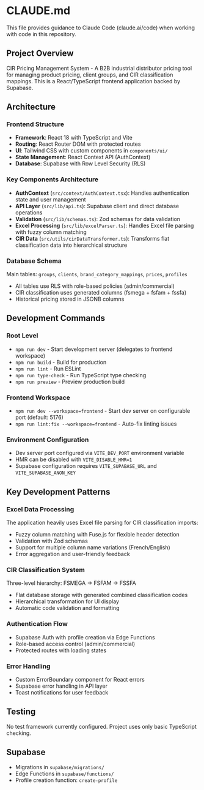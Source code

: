 # CLAUDE.md

This file provides guidance to Claude Code (claude.ai/code) when working with code in this repository.

## Project Overview

CIR Pricing Management System - A B2B industrial distributor pricing tool for managing product pricing, client groups, and CIR classification mappings. This is a React/TypeScript frontend application backed by Supabase.

## Architecture

### Frontend Structure
- **Framework**: React 18 with TypeScript and Vite
- **Routing**: React Router DOM with protected routes
- **UI**: Tailwind CSS with custom components in `components/ui/`
- **State Management**: React Context API (AuthContext)
- **Database**: Supabase with Row Level Security (RLS)

### Key Components Architecture
- **AuthContext** (`src/context/AuthContext.tsx`): Handles authentication state and user management
- **API Layer** (`src/lib/api.ts`): Supabase client and direct database operations
- **Validation** (`src/lib/schemas.ts`): Zod schemas for data validation
- **Excel Processing** (`src/lib/excelParser.ts`): Handles Excel file parsing with fuzzy column matching
- **CIR Data** (`src/utils/cirDataTransformer.ts`): Transforms flat classification data into hierarchical structure

### Database Schema
Main tables: `groups`, `clients`, `brand_category_mappings`, `prices`, `profiles`
- All tables use RLS with role-based policies (admin/commercial)
- CIR classification uses generated columns (fsmega + fsfam + fssfa)
- Historical pricing stored in JSONB columns

## Development Commands

### Root Level
- `npm run dev` - Start development server (delegates to frontend workspace)
- `npm run build` - Build for production
- `npm run lint` - Run ESLint
- `npm run type-check` - Run TypeScript type checking
- `npm run preview` - Preview production build

### Frontend Workspace
- `npm run dev --workspace=frontend` - Start dev server on configurable port (default: 5176)
- `npm run lint:fix --workspace=frontend` - Auto-fix linting issues

### Environment Configuration
- Dev server port configured via `VITE_DEV_PORT` environment variable
- HMR can be disabled with `VITE_DISABLE_HMR=1`
- Supabase configuration requires `VITE_SUPABASE_URL` and `VITE_SUPABASE_ANON_KEY`

## Key Development Patterns

### Excel Data Processing
The application heavily uses Excel file parsing for CIR classification imports:
- Fuzzy column matching with Fuse.js for flexible header detection
- Validation with Zod schemas
- Support for multiple column name variations (French/English)
- Error aggregation and user-friendly feedback

### CIR Classification System
Three-level hierarchy: FSMEGA → FSFAM → FSSFA
- Flat database storage with generated combined classification codes
- Hierarchical transformation for UI display
- Automatic code validation and formatting

### Authentication Flow
- Supabase Auth with profile creation via Edge Functions
- Role-based access control (admin/commercial)
- Protected routes with loading states

### Error Handling
- Custom ErrorBoundary component for React errors
- Supabase error handling in API layer
- Toast notifications for user feedback

## Testing
No test framework currently configured. Project uses only basic TypeScript checking.

## Supabase
- Migrations in `supabase/migrations/` 
- Edge Functions in `supabase/functions/`
- Profile creation function: `create-profile`